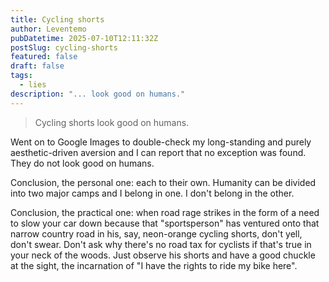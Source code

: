 ```yaml
---
title: Cycling shorts
author: Leventemo
pubDatetime: 2025-07-10T12:11:32Z
postSlug: cycling-shorts
featured: false
draft: false
tags:
  - lies
description: "... look good on humans."
---
```


>Cycling shorts look good on humans.

Went on to Google Images to double-check my long-standing and purely aesthetic-driven aversion and I can report that no exception was found. They do not look good on humans.

Conclusion, the personal one: each to their own. Humanity can be divided into two major camps and I belong in one. I don't belong in the other.

Conclusion, the practical one: when road rage strikes in the form of a need to slow your car down because that "sportsperson" has ventured onto that narrow country road in his, say, neon-orange cycling shorts, don't yell, don't swear. Don't ask why there's no road tax for cyclists if that's true in your neck of the woods. Just observe his shorts and have a good chuckle at the sight, the incarnation of "I have the rights to ride my bike here".
